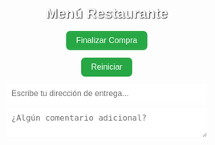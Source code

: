 <!DOCTYPE html>
<html lang="es">
<head>
  <meta charset="UTF-8" />
  <meta name="viewport" content="width=device-width, initial-scale=1.0"/>
  <title>Menú Restaurante</title>
  <style>
    body {
      font-family: Arial, sans-serif;
      padding: 20px;
      background: url('https://images.unsplash.com/photo-1551218808-94e220e084d2?auto=format&fit=crop&w=1400&q=80') no-repeat center center fixed;
      background-size: cover;
      color: #fff;
    }
    h1, h2 { text-align: center; text-shadow: 1px 1px 2px #000; }
    .menu-item {
      background: rgba(0,0,0,0.7);
      padding: 15px;
      margin-bottom: 10px;
      border-radius: 10px;
      box-shadow: 0 0 8px rgba(0,0,0,0.5);
    }
    .precio { font-weight: bold; color: #90ee90; }
    .boton {
      display: block;
      margin: 15px auto;
      padding: 10px 20px;
      background: #28a745;
      color: white;
      border: none;
      border-radius: 8px;
      cursor: pointer;
      font-size: 16px;
    }
    .contador { margin-top: 10px; font-weight: bold; }
    .link-pago {
      display: block;
      margin: 10px auto;
      padding: 10px;
      background: #007bff;
      color: white;
      text-decoration: none;
      border-radius: 5px;
      max-width: 300px;
      text-align: center;
    }
    .categoria {
      background-color: rgba(255,255,255,0.2);
      padding: 10px;
      border-radius: 5px;
      margin-top: 30px;
      font-weight: bold;
      font-size: 18px;
      text-shadow: 1px 1px 2px #000;
    }
    #total, #mediosPago, #numeros {
      text-align: center;
      margin-top: 20px;
      font-weight: bold;
      display: none;
      text-shadow: 1px 1px 2px #000;
    }
    input, textarea {
      display: block;
      width: 90%;
      max-width: 400px;
      margin: 10px auto;
      padding: 10px;
      border-radius: 5px;
      border: none;
      font-size: 16px;
    }
    #WHATSAPP {
      display: none;
      margin: 15px auto;
      background: #25d366;
      padding: 12px;
      color: white;
      border-radius: 5px;
      text-align: center;
      font-weight: bold;
      text-decoration: none;
      max-width: 300px;
    }
  </style>
</head>
<body>
  <h1>Menú Restaurante</h1>
  <div id="menu"></div>
  <div id="total">Total a pagar: $<span id="totalValor">0</span></div>
  <button class="boton" onclick="finalizarCompra()">Finalizar Compra</button>
  <button class="boton" onclick="reiniciar()">Reiniciar</button>

  <!-- Extras -->
  <input type="text" id="direccion" placeholder="Escribe tu dirección de entrega..." />
  <textarea id="comentario" placeholder="¿Algún comentario adicional?"></textarea>
  <a id="WHATSAPP" href="#" target="_blank">Enviar pedido por WhatsApp</a>

  <div id="mediosPago">
    <h2>Medios de Pago</h2>
    <a href="intent://send?phone=+573152553101#Intent;scheme=nequi;package=com.nequi.mobile.app;end" class="link-pago">Pagar con Nequi</a>
    <a href="intent://send?phone=+573152553101#Intent;scheme=daviplata;package=com.davivienda.daviplata;end" class="link-pago">Pagar con Daviplata</a>
    <div id="numeros">
      <p>📱 3152553101</p>
    </div>
  </div>

  <script>
    const menu = [
      { categoria: "Hamburguesas", nombre: "Hamburguesa Sencilla", descripcion: "Carne artesanal(100g), queso doble crema, verduras, salsas, pan artesanal.", precio: 10000 },
      { categoria: "Hamburguesas", nombre: "Hamburguesa De Patakon", descripcion: "Con patacón maduro y salsas especiales.", precio: 13000 },
      { categoria: "Hamburguesas", nombre: "Hamburguesa Especial", descripcion: "Tocineta, huevo, doble queso, verduras y más.", precio: 15000 },
      { categoria: "Hamburguesas", nombre: "Hamburguesa Tetakeo", descripcion: "Carne + pechuga, tocineta, huevo y todo lo demás.", precio: 22000 },
      { categoria: "Perros Calientes", nombre: "Perro Caliente", descripcion: "Salchicha americana, papas, queso y salsas.", precio: 8000 },
      { categoria: "Perros Calientes", nombre: "Perro Especial Mechiperro", descripcion: "Con carne esmechada y mucho sabor.", precio: 15000 },
      { categoria: "Salchipapas", nombre: "Salchipapa Sencilla", descripcion: "Salchipapa americana, papas y salsas.", precio: 10500 },
      { categoria: "Salchipapas", nombre: "Salchipapa Especial", descripcion: "Carne, huevo, maíz y más ingredientes top.", precio: 20500 },
      { categoria: "Otros", nombre: "Picada", descripcion: "Carnes mixtas, papas, queso, salsas y más.", precio: 38500 },
      { categoria: "Otros", nombre: "Mazorca", descripcion: "Maíz tierno, papas, carnes y queso.", precio: 38500 },
      { categoria: "Bebidas", nombre: "Coca-Cola", descripcion: "Botella personal 500ml", precio: 4000 },
      { categoria: "Bebidas", nombre: "Sprite", descripcion: "Botella personal 400ml", precio: 4000 },
      { categoria: "Promociones", nombre: "Promo Martes: 2 Hamburguesas", descripcion: "Sencillas por $18.000", precio: 18000 }
    ];

    const contenedorMenu = document.getElementById("menu");
    let categoriaActual = "";
    let total = 0;
    const cantidades = new Array(menu.length).fill(0);

    menu.forEach((item, index) => {
      if (item.categoria !== categoriaActual) {
        const cat = document.createElement("div");
        cat.className = "categoria";
        cat.textContent = item.categoria;
        contenedorMenu.appendChild(cat);
        categoriaActual = item.categoria;
      }
      const div = document.createElement("div");
      div.className = "menu-item";
      div.innerHTML = `
        <h3>${item.nombre}</h3>
        <p>${item.descripcion}</p>
        <p class='precio'>$${item.precio.toLocaleString()}</p>
        <p class='contador'>Cantidad: <span id="cantidad-${index}">0</span></p>
        <button onclick="agregar(${item.precio}, ${index})">Agregar</button>
        <button onclick="quitar(${item.precio}, ${index})">Quitar</button>
      `;
      contenedorMenu.appendChild(div);
    });

    function actualizarTotal() {
      document.getElementById("totalValor").textContent = total.toLocaleString();
    }

    function agregar(precio, index) {
      total += precio;
      cantidades[index]++;
      document.getElementById(`cantidad-${index}`).textContent = cantidades[index];
      document.getElementById("total").style.display = "block";
      actualizarTotal();
      enviarPorWhatsApp();
    }

    function quitar(precio, index) {
      if (cantidades[index] > 0) {
        total -= precio;
        cantidades[index]--;
        document.getElementById(`cantidad-${index}`).textContent = cantidades[index];
        actualizarTotal();
        enviarPorWhatsApp();
      }
    }

    function finalizarCompra() {
      document.getElementById("mediosPago").style.display = "block";
      document.getElementById("numeros").style.display = "block";
      document.getElementById("WHATSAPP").style.display = "block";
      enviarPorWhatsApp();
      window.scrollTo(0, document.body.scrollHeight);
    }

    function enviarPorWhatsApp() {
      let mensaje = "*🛍️ Pedido desde el Menú:*%0A%0A";
      for (let i = 0; i < menu.length; i++) {
        if (cantidades[i] > 0) {
          mensaje += `✅ ${menu[i].nombre} x${cantidades[i]} = $${(menu[i].precio * cantidades[i]).toLocaleString()}%0A`;
        }
      }
      mensaje += `%0A💰 *Total a pagar:* $${total.toLocaleString()}%0A`;

      const direccion = document.getElementById("direccion").value.trim();
      const comentario = document.getElementById("comentario").value.trim();

      if (direccion) mensaje += `%0A📍 *Dirección:* ${direccion}`;
      if (comentario) mensaje += `%0A📝 *Comentario:* ${comentario}`;

      mensaje += `%0A%0A🚚 Por favor confirmar disponibilidad.`;

      const telefono = "573152553101";
      const url = `https://wa.me/${telefono}?text=${mensaje}`;
      document.getElementById("WHATSAPP").href = url;
    }

    function reiniciar() {
      total = 0;
      for (let i = 0; i < cantidades.length; i++) {
        cantidades[i] = 0;
        document.getElementById(`cantidad-${i}`).textContent = 0;
      }
      actualizarTotal();
      document.getElementById("total").style.display = "none";
      document.getElementById("mediosPago").style.display = "none";
      document.getElementById("numeros").style.display = "none";
      document.getElementById("WHATSAPP").style.display = "none";
      document.getElementById("direccion").value = "";
      document.getElementById("comentario").value = "";
    }

    document.getElementById("direccion").addEventListener("input", enviarPorWhatsApp);
    document.getElementById("comentario").addEventListener("input", enviarPorWhatsApp);
  </script>
</body>
</html>
